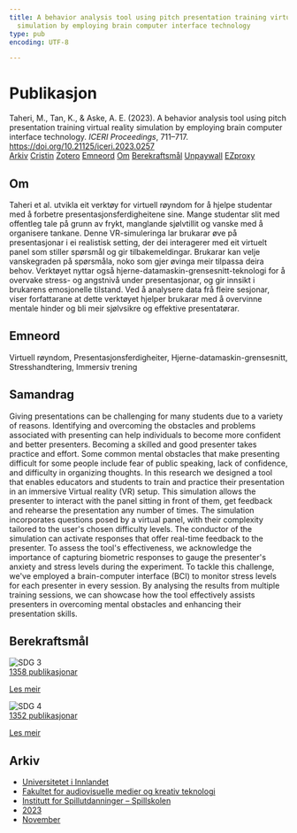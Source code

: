 ```yaml
---
title: A behavior analysis tool using pitch presentation training virtual reality
  simulation by employing brain computer interface technology
type: pub
encoding: UTF-8

---
```

<h1>Publikasjon</h1>
<article id="csl-bib-container-ZZBW235L" class="csl-bib-container">
  <div class="csl-bib-body"> <div class="csl-entry">Taheri, M., Tan, K., &#38; Aske, A. E. (2023). A behavior analysis tool using pitch presentation training virtual reality simulation by employing brain computer interface technology. <i>ICERI Proceedings</i>, 711–717. <a href="https://doi.org/10.21125/iceri.2023.0257">https://doi.org/10.21125/iceri.2023.0257</a></div> </div>
  <div class="csl-bib-buttons">
    <a href="#taxonomy-article-ZZBW235L" alt="archive" class="csl-bib-button">Arkiv</a>
    <a href="https://app.cristin.no/results/show.jsf?id=2206938" alt="Cristin" class="csl-bib-button">Cristin</a>
    <a href="http://zotero.org/groups/5881554/items/ZZBW235L" alt="Zotero" class="csl-bib-button">Zotero</a>
    <a href="#keywords-article-ZZBW235L" alt="keywords" class="csl-bib-button">Emneord</a>
    <a href="#about-article-ZZBW235L" alt="about_pub" class="csl-bib-button">Om</a>
    <a href="#sdg-article-ZZBW235L" alt="sdg" class="csl-bib-button">Berekraftsmål</a>
    <a href="https://doi.org/10.21125/iceri.2023.0257" alt="Unpaywall" class="csl-bib-button">Unpaywall</a>
    <a href="https://doi.org/10.21125/iceri.2023.0257" alt="EZproxy" class="csl-bib-button">EZproxy</a>
  </div>
  <div id="csl-bib-meta-container-ZZBW235L"></div>
</article>
<div id="csl-bib-meta-ZZBW235L" class="csl-bib-meta">
  <article id="about-article-ZZBW235L" class="about_pub-article">
    <h1>Om</h1>
    Taheri et al. utvikla eit verktøy for virtuell røyndom for å hjelpe studentar med å forbetre presentasjonsferdigheitene sine. Mange studentar slit med offentleg tale på grunn av frykt, manglande sjølvtillit og vanske med å organisere tankane. Denne VR-simuleringa lar brukarar øve på presentasjonar i ei realistisk setting, der dei interagerer med eit virtuelt panel som stiller spørsmål og gir tilbakemeldingar. Brukarar kan velje vanskegraden på spørsmåla, noko som gjer øvinga meir tilpassa deira behov. Verktøyet nyttar også hjerne-datamaskin-grensesnitt-teknologi for å overvake stress- og angstnivå under presentasjonar, og gir innsikt i brukarens emosjonelle tilstand. Ved å analysere data frå fleire sesjonar, viser forfattarane at dette verktøyet hjelper brukarar med å overvinne mentale hinder og bli meir sjølvsikre og effektive presentatørar.
  </article>
  <article id="keywords-article-ZZBW235L" class="keywords-article">
    <h1>Emneord</h1>
    Virtuell røyndom, Presentasjonsferdigheiter, Hjerne-datamaskin-grensesnitt, Stresshandtering, Immersiv trening
  </article>
  <article id="abstract-article-ZZBW235L" class="abstract-article">
    <h1>Samandrag</h1>
    Giving presentations can be challenging for many students due to a variety of reasons. Identifying and overcoming the obstacles and problems associated with presenting can help individuals to become more confident and better presenters. Becoming a skilled and good presenter takes practice and effort. Some 
common mental obstacles that make presenting difficult for some people include fear of public speaking, lack of confidence, and difficulty in organizing thoughts. In this research we designed a tool that enables educators and students to train and practice their presentation in an immersive Virtual reality (VR) setup. 
This simulation allows the presenter to interact with the panel sitting in front of them, get feedback and rehearse the presentation any number of times. The simulation incorporates questions posed by a virtual panel, with their complexity tailored to the user's chosen difficulty levels. The conductor of the simulation 
can activate responses that offer real-time feedback to the presenter. To assess the tool's effectiveness, we acknowledge the importance of capturing biometric responses to gauge the presenter's anxiety and stress levels during the experiment. To tackle this challenge, we've employed a brain-computer interface 
(BCI) to monitor stress levels for each presenter in every session. By analysing the results from multiple training sessions, we can showcase how the tool effectively assists presenters in overcoming mental obstacles and enhancing their presentation skills.
  </article>
  <article id="sdg-article-ZZBW235L" class="sdg-article">
    <h1>Berekraftsmål</h1>
    <div class="sdg-container"><div id="sdg3" class="sdg">
        <img src="{{< params subfolder >}}images/sdg/sdg03_nn.png" class="image" alt="SDG 3">
        <div class="sdg-overlay">
          <a href="{{< params subfolder >}}nn/archive/?sdg=3#archive" class="sdg-publication-count"><span>1358</span> publikasjonar</a>
          <p><a href="https://fn.no/om-fn/fns-baerekraftsmaal/god-helse-og-livskvalitet?lang=nno-NO" class="sdg-read-more">Les meir</a></p>
        </div>
      </div> <div id="sdg4" class="sdg">
        <img src="{{< params subfolder >}}images/sdg/sdg04_nn.png" class="image" alt="SDG 4">
        <div class="sdg-overlay">
          <a href="{{< params subfolder >}}nn/archive/?sdg=4#archive" class="sdg-publication-count"><span>1352</span> publikasjonar</a>
          <p><a href="https://fn.no/om-fn/fns-baerekraftsmaal/god-utdanning?lang=nno-NO" class="sdg-read-more">Les meir</a></p>
        </div>
      </div></div>
  </article>
  <article id="taxonomy-article-ZZBW235L" class="taxonomy-article">
    <h1>Arkiv</h1>
    <ul>
      <li><a href="{{< params subfolder >}}nn/archive/?key=3DCRN523">Universitetet i Innlandet</a></li>
      <li><a href="{{< params subfolder >}}nn/archive/?key=8XUDF4FD">Fakultet for audiovisuelle medier og kreativ teknologi</a></li>
      <li><a href="{{< params subfolder >}}nn/archive/?key=BG42VG37">Institutt for Spillutdanninger – Spillskolen</a></li>
      <li><a href="{{< params subfolder >}}nn/archive/?key=RDJM7INQ">2023</a></li>
      <li><a href="{{< params subfolder >}}nn/archive/?key=FXGS4W8B">November</a></li>
    </ul>
  </article>
</div>
